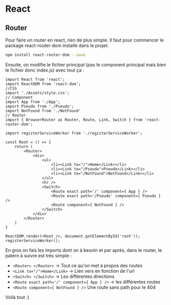 # React

## Router

Pour faire un router en react, rien de plus simple.
Il faut pour commencer le package react-router-dom installé dans le projet:

```BASH
npm install react-router-dom --save
```

Ensuite, on modifie le fichier principal (pas le component principal mais bien le fichier donc index.js) avec tout ça : 

```JS
import React from 'react';
import ReactDOM from 'react-dom';
//CSS
import './Assets/style.css';
// Component
import App from './App';
import Pseudo from './Pseudo';
import NotFound from './NotFound'
// Rooter
import { BrowserRouter as Router, Route, Link, Switch } from 'react-router-dom';

import registerServiceWorker from './registerServiceWorker';

const Root = () => {
	return (
		<Router>
            <div>
                <ul>
                    <li><Link to="/">Home</Link></li>
                    <li><Link to="/Pseudo">Pseudo</Link></li>
                    <li><Link to="/NotFound">NotFound</Link></li>
                </ul>
                <hr />
                <Switch>
                    <Route exact path='/' component={ App } />
                    <Route exact path='/Pseudo' component={ Pseudo } />
                    <Route component={ NotFound } />
                </Switch>
            </div>
        </Router>
	)
}

ReactDOM.render(<Root />, document.getElementById('root'));
registerServiceWorker();

```

En gros on fais les imports dont on à besoin et par après, dans le router, le patern à suivre est très simple :

- ```<Router> </Router>``` -> Tout ce qu'on met à propos des routes
- ```<Link to="/">Home</Link>``` -> Lien vers en fonction de l'url
- ```<Switch> </Switch>``` -> Les différentes directions
- ```<Route exact path='/' component={ App } />``` -> les différentes routes
- ```<Route component={ NotFound } />``` Une route sans path pour le 404

Voilà tout :)